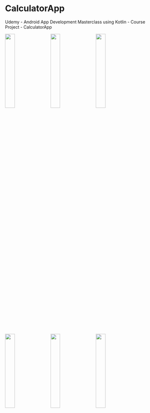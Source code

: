 # CalculatorApp
Udemy - Android App Development Masterclass using Kotlin - Course Project - CalculatorApp


<img src="https://user-images.githubusercontent.com/30619162/174648717-20c2a6b0-8605-41d4-b1bc-9aef3383b5de.png" width="25%">  &nbsp;&nbsp;&nbsp;&nbsp;   <img src="https://user-images.githubusercontent.com/30619162/174648721-bd8b2fac-f878-4383-accc-122a83047aee.png" width="25%"> &nbsp;&nbsp;&nbsp;&nbsp;   <img src="https://user-images.githubusercontent.com/30619162/174648724-06ef0f19-8d5c-4756-bc4f-5832467cb1d1.png" width="25%"> 


<img src="https://user-images.githubusercontent.com/30619162/174648725-8e606860-1ffa-4757-86aa-0d54e95d8eff.gif" width="25%">  &nbsp;&nbsp;&nbsp;&nbsp;   <img src="https://user-images.githubusercontent.com/30619162/174648732-89395d06-7519-49e0-9713-0bdf437a8841.gif" width="25%"> &nbsp;&nbsp;&nbsp;&nbsp;   <img src="https://user-images.githubusercontent.com/30619162/174648738-7e5f85e8-25ab-4700-8501-2dea8a63604a.gif" width="25%"> 
